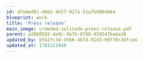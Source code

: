 ```yaml
---
id: d7ebed81-dbb5-4b57-917a-51a7b98b4864
blueprint: work
title: 'Press release'
main_image: crowded-solitude-press-release.pdf
parent: a2860592-4e9c-4b7b-9740-459547bada20
updated_by: bfb27c3d-4566-4bfd-91d3-99770c39fce4
updated_at: 1701221949
---
```

